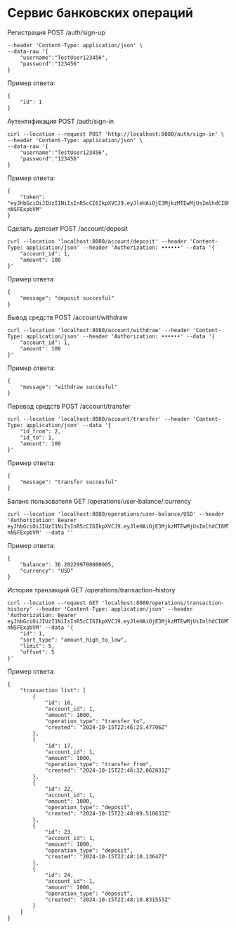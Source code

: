 # Сервис банковских операций
Регистрация
POST   /auth/sign-up
```curl --location --request POST 'http://localhost:8080/auth/sign-up' \
--header 'Content-Type: application/json' \
--data-raw '{
    "username":"TestUser123456",
    "password":"123456"
}
```
Пример ответа:
```
{
    "id": 1
}
```
Аутентификация
POST   /auth/sign-in
```
curl --location --request POST 'http://localhost:8080/auth/sign-in' \
--header 'Content-Type: application/json' \
--data-raw '{
    "username":"TestUser123456",
    "password":"123456"
}
```
Пример ответа:
```
{
    "token": "eyJhbGciOiJIUzI1NiIsInR5cCI6IkpXVCJ9.eyJleHAiOjE3MjkzMTEwMjUsImlhdCI6MTcyOTI2NzgyNSwidXNlcl9pZCI6MX0.MxUvy0xQzPqtCUNQR2B7zBE3KS5JZrWd-nNSFExpbVM"
}
```
Сделать депозит
POST   /account/deposit
```
curl --location 'localhost:8080/account/deposit' --header 'Content-Type: application/json' --header 'Authorization: ••••••' --data '{
    "account_id": 1,
    "amount": 100
}'
```
Пример ответа:
```
{
    "message": "deposit succesful"
}
```
Вывод средств
POST   /account/withdraw
```
curl --location 'localhost:8080/account/withdraw' --header 'Content-Type: application/json' --header 'Authorization: ••••••' --data '{
    "account_id": 1,
    "amount": 100
}'
```
Пример ответа:
```
{
    "message": "withdraw succesful"
}
```
Перевод средств
POST   /account/transfer
```
curl --location 'localhost:8080/account/transfer' --header 'Content-Type: application/json' --data '{
    "id_from": 2,
    "id_to": 1,
    "amount": 100
}'
```
Пример ответа:
```
{
    "message": "transfer succesful"
}
```
Баланс пользователя
GET    /operations/user-balance/:currency
```
curl --location 'localhost:8080/operations/user-balance/USD' --header 'Authorization: Bearer eyJhbGciOiJIUzI1NiIsInR5cCI6IkpXVCJ9.eyJleHAiOjE3MjkzMTEwMjUsImlhdCI6MTcyOTI2NzgyNSwidXNlcl9pZCI6MX0.MxUvy0xQzPqtCUNQR2B7zBE3KS5JZrWd-nNSFExpbVM' --data ''
```
Пример ответа:
```
{
    "balance": 36.202299700000005,
    "currency": "USD"
}
```
История транзакций
GET    /operations/transaction-history
```
curl --location --request GET 'localhost:8080/operations/transaction-history' --header 'Content-Type: application/json' --header 'Authorization: Bearer eyJhbGciOiJIUzI1NiIsInR5cCI6IkpXVCJ9.eyJleHAiOjE3MjkzMTEwMjUsImlhdCI6MTcyOTI2NzgyNSwidXNlcl9pZCI6MX0.MxUvy0xQzPqtCUNQR2B7zBE3KS5JZrWd-nNSFExpbVM' --data '{
    "id": 1,
    "sort_type": "amount_high_to_low",
    "limit": 5,
    "offset": 5
}'
```
Пример ответа:
```
{
    "transaction list": [
        {
            "id": 16,
            "account_id": 1,
            "amount": 1000,
            "operation_type": "transfer_to",
            "created": "2024-10-15T22:46:25.47706Z"
        },
        {
            "id": 17,
            "account_id": 1,
            "amount": 1000,
            "operation_type": "transfer_from",
            "created": "2024-10-15T22:46:32.062831Z"
        },
        {
            "id": 22,
            "account_id": 1,
            "amount": 1000,
            "operation_type": "deposit",
            "created": "2024-10-15T22:48:09.510633Z"
        },
        {
            "id": 23,
            "account_id": 1,
            "amount": 1000,
            "operation_type": "deposit",
            "created": "2024-10-15T22:48:10.13647Z"
        },
        {
            "id": 24,
            "account_id": 1,
            "amount": 1000,
            "operation_type": "deposit",
            "created": "2024-10-15T22:48:10.831553Z"
        }
    ]
}
```
